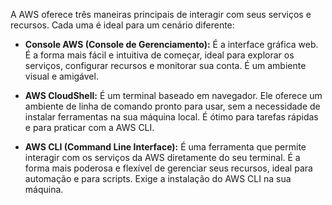 A AWS oferece três maneiras principais de interagir com seus serviços e recursos. Cada uma é ideal para um cenário diferente:

* **Console AWS (Console de Gerenciamento):** É a interface gráfica web. É a forma mais fácil e intuitiva de começar, ideal para explorar os serviços, configurar recursos e monitorar sua conta. É um ambiente visual e amigável.

* **AWS CloudShell:** É um terminal baseado em navegador. Ele oferece um ambiente de linha de comando pronto para usar, sem a necessidade de instalar ferramentas na sua máquina local. É ótimo para tarefas rápidas e para praticar com a AWS CLI.

* **AWS CLI (Command Line Interface):** É uma ferramenta que permite interagir com os serviços da AWS diretamente do seu terminal. É a forma mais poderosa e flexível de gerenciar seus recursos, ideal para automação e para scripts. Exige a instalação do AWS CLI na sua máquina.
